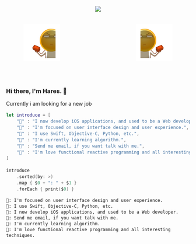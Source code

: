 <div align="center" style="display:flex;justify-content:space-around;align-items:center;">
  <img src="https://raw.githubusercontent.com/harryzjm/harryzjm/master/welcome.gif">
  <img height="200px" src="https://i.imgur.com/qRI7sXu.png">
  <img src="https://raw.githubusercontent.com/harryzjm/harryzjm.github.com/master/assets/photo/welcome.gif">
</div>

### Hi there, I'm Hares. 👋  
Currently i am looking for a new job

```swift  
let introduce = [
    "📱" : "I now develop iOS applications, and used to be a Web developer.",
    "🤔" : "I'm focused on user interface design and user experience.",
    "🔨" : "I use Swift, Objective-C, Python, etc.",
    "🌱" : "I'm currently learning algorithm.",
    "💬" : "Send me email, if you want talk with me.",
    "🌟" : "I'm love functional reactive programming and all interesting techniques."
]

introduce
    .sorted(by: >)
    .map { $0 + ": " + $1 }
    .forEach { print($0) }
```  

```  
🤔: I'm focused on user interface design and user experience.
🔨: I use Swift, Objective-C, Python, etc.
📱: I now develop iOS applications, and used to be a Web developer.
💬: Send me email, if you want talk with me.
🌱: I'm currently learning algorithm.
🌟: I'm love functional reactive programming and all interesting techniques.
```  

